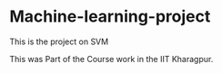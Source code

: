 # Machine-learning-project
This is the project on SVM

This was Part of the Course work in the IIT Kharagpur.

